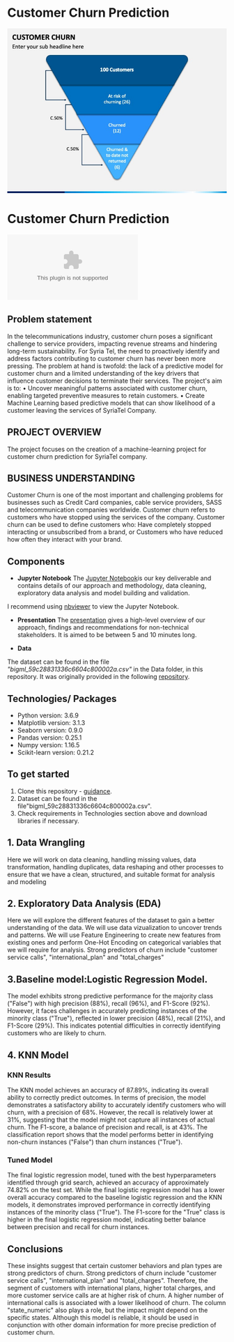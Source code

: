 
# Customer Churn Prediction 
![Image Alt Text](https://github.com/mercytegekson/Phase3Project/blob/main/CUSTOMER.jpeg)

# Customer Churn Prediction

![SyriaTel Company](https://github.com/mercytegekson/Phase3Project/blob/main/bigml_59c28831336c6604c800002a.csv)


## Problem statement
In the telecommunications industry, customer churn poses a significant challenge to service providers, impacting revenue streams and hindering long-term sustainability. For Syria Tel, the need to proactively identify and address factors contributing to customer churn has never been more pressing. The problem at hand is twofold: the lack of a predictive model for customer churn and a limited understanding of the key drivers that influence customer decisions to terminate their services.
The project's aim is to:
•	Uncover meaningful patterns associated with customer churn, enabling targeted preventive measures to retain customers.
•	Create Machine Learning based predictive models that can show likelihood of a customer leaving the services of SyriaTel Company.


## PROJECT OVERVIEW 
The project focuses on the creation of a machine-learning project for  customer churn prediction for SyriaTel company.

## BUSINESS UNDERSTANDING
Customer Churn is one of the most important and challenging problems for businesses such as Credit Card companies, cable service providers, SASS and telecommunication companies worldwide.
Customer churn refers to customers who have stopped using the services of the company.
Customer churn can be used to define customers who:
Have completely stopped interacting or unsubscribed from a brand, or
Customers who have reduced how often they interact with your brand.


## Components

* **Jupyter Notebook**
The [Jupyter Notebook](https://github.com/mercytegekson/Phase3Project/blob/main/index.ipynb)is our key deliverable and contains details of our approach and methodology, data cleaning, exploratory data analysis and model building and validation.

I recommend using [nbviewer](https://nbviewer.jupyter.org/) to view the Jupyter Notebook.

* **Presentation**
The [presentation](https://) gives a high-level overview of our approach, findings and recommendations for non-technical stakeholders. It is aimed to be between 5 and 10 minutes long.

* **Data**

The dataset can be found in the file *"bigml_59c28831336c6604c800002a.csv"* in the Data folder, in this repository. It was originally provided in the following [repository](https://github.com/mercytegekson/Phase3Project/blob/main/bigml_59c28831336c6604c800002a.csv).

## Technologies/ Packages

* Python version: 3.6.9
* Matplotlib version: 3.1.3
* Seaborn version: 0.9.0
* Pandas version: 0.25.1
* Numpy version: 1.16.5
* Scikit-learn version: 0.21.2  

## To get started

1. Clone this repository - [guidance](https://help.github.com/articles/cloning-a-repository/).
2. Dataset can be found in the file"bigml_59c28831336c6604c800002a.csv".
3. Check requirements in Technologies section above and download libraries if necessary.

## 1. Data Wrangling
Here we will work on data cleaning, handling missing values, data transformation, handling duplicates, data reshaping and other processes to ensure that we have a clean, structured, and suitable format for analysis and modeling

## 2. Exploratory Data Analysis (EDA)
Here we will explore the different features of the dataset to gain a better understanding of the data. We will use data vizualization to uncover trends and patterns. We will use Feature Engineering to create new features from existing ones and perform One-Hot Encoding on categorical variables that we will require for analysis.
Strong predictors of churn include "customer service calls", "international_plan" and "total_charges"


## 3.Baseline model:Logistic Regression Model.
The model exhibits strong predictive performance for the majority class ("False") with high precision (88%), recall (96%), and F1-Score (92%). However, it faces challenges in accurately predicting instances of the minority class ("True"), reflected in lower precision (48%), recall (21%), and F1-Score (29%). This indicates potential difficulties in correctly identifying customers who are likely to churn.

## 4. KNN Model
### KNN Results
The KNN model achieves an accuracy of 87.89%, indicating its overall ability to correctly predict outcomes. In terms of precision, the model demonstrates a satisfactory ability to accurately identify customers who will churn, with a precision of 68%. However, the recall is relatively lower at 31%, suggesting that the model might not capture all instances of actual churn. The F1-score, a balance of precision and recall, is at 43%. The classification report shows that the model performs better in identifying non-churn instances ("False") than churn instances ("True").

### Tuned Model
The final logistic regression model, tuned with the best hyperparameters identified through grid search, achieved an accuracy of approximately 74.82% on the test set. While the final logistic regression model has a lower overall accuracy compared to the baseline logistic regression and the KNN models, it demonstrates improved performance in correctly identifying instances of the minority class ("True"). The F1-score for the "True" class is higher in the final logistic regression model, indicating better balance between precision and recall for churn instances.


## Conclusions
These insights suggest that certain customer behaviors and plan types are strong predictors of churn. Strong predictors of churn include "customer service calls", "international_plan" and "total_charges". Therefore, the segment of customers with international plans, higher total charges, and more customer service calls are at higher risk of churn. A higher number of international calls is associated with a lower likelihood of churn. The column "state_numeric" also plays a role, but the impact might depend on the specific states. Although this model is reliable, it should be used in conjunction with other domain information for more precise prediction of customer churn.













    

